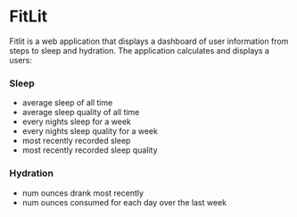 # FitLit 

Fitlit is a web application that displays a dashboard of user information from steps to sleep and hydration. The application calculates and displays a users:

### Sleep
- average sleep of all time
- average sleep quality of all time
- every nights sleep for a week
- every nights sleep quality for a week
- most recently recorded sleep
- most recently recorded sleep quality

### Hydration
- num ounces drank most recently 
- num ounces consumed for each day over the last week

